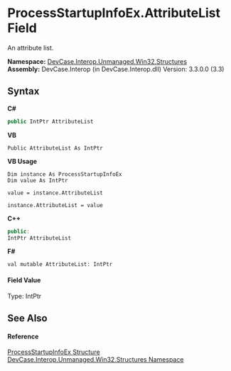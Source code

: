 # ProcessStartupInfoEx.AttributeList Field
 

An attribute list.

**Namespace:**&nbsp;<a href="N_DevCase_Interop_Unmanaged_Win32_Structures">DevCase.Interop.Unmanaged.Win32.Structures</a><br />**Assembly:**&nbsp;DevCase.Interop (in DevCase.Interop.dll) Version: 3.3.0.0 (3.3)

## Syntax

**C#**<br />
``` C#
public IntPtr AttributeList
```

**VB**<br />
``` VB
Public AttributeList As IntPtr
```

**VB Usage**<br />
``` VB Usage
Dim instance As ProcessStartupInfoEx
Dim value As IntPtr

value = instance.AttributeList

instance.AttributeList = value
```

**C++**<br />
``` C++
public:
IntPtr AttributeList
```

**F#**<br />
``` F#
val mutable AttributeList: IntPtr
```


#### Field Value
Type: IntPtr

## See Also


#### Reference
<a href="T_DevCase_Interop_Unmanaged_Win32_Structures_ProcessStartupInfoEx">ProcessStartupInfoEx Structure</a><br /><a href="N_DevCase_Interop_Unmanaged_Win32_Structures">DevCase.Interop.Unmanaged.Win32.Structures Namespace</a><br />